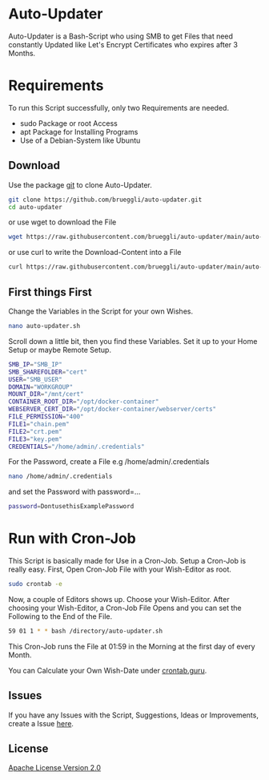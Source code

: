# Auto-Updater

Auto-Updater is a Bash-Script who using SMB to get Files that need constantly Updated like Let's Encrypt Certificates who expires after 3 Months.

# Requirements
To run this Script successfully, only two Requirements are needed.
- sudo Package or root Access
- apt Package for Installing Programs
- Use of a Debian-System like Ubuntu

## Download

Use the package [git](https://github.com/git/git) to clone Auto-Updater.

```bash
git clone https://github.com/brueggli/auto-updater.git
cd auto-updater
```
or use wget to download the File
```bash
wget https://raw.githubusercontent.com/brueggli/auto-updater/main/auto-updater.sh
```
or use curl to write the Download-Content into a File
```bash
curl https://raw.githubusercontent.com/brueggli/auto-updater/main/auto-updater.sh -O
```

## First things First

Change the Variables in the Script for your own Wishes.


```bash
nano auto-updater.sh
```
Scroll down a little bit, then you find these Variables. Set it up to your Home Setup or maybe Remote Setup.
```bash
SMB_IP="SMB_IP"
SMB_SHAREFOLDER="cert"
USER="SMB_USER"
DOMAIN="WORKGROUP"
MOUNT_DIR="/mnt/cert"
CONTAINER_ROOT_DIR="/opt/docker-container"
WEBSERVER_CERT_DIR="/opt/docker-container/webserver/certs"
FILE_PERMISSION="400"
FILE1="chain.pem"
FILE2="crt.pem"
FILE3="key.pem"
CREDENTIALS="/home/admin/.credentials"
```
For the Password, create a File e.g /home/admin/.credentials
```bash
nano /home/admin/.credentials
```
and set the Password with password=...
```bash
password=DontusethisExamplePassword
```

# Run with Cron-Job
This Script is basically made for Use in a Cron-Job.
Setup a Cron-Job is really easy.
First, Open Cron-Job File with your Wish-Editor as root.
```bash
sudo crontab -e
```
Now, a couple of Editors shows up. Choose your Wish-Editor.
After choosing your Wish-Editor, a Cron-Job File Opens and you can set the Following to the End of the File.
```bash
59 01 1 * * bash /directory/auto-updater.sh
```
This Cron-Job runs the File at 01:59 in the Morning at the first day of every Month.

You can Calculate your Own Wish-Date under [crontab.guru](https://crontab.guru).

## Issues

If you have any Issues with the Script, Suggestions, Ideas or Improvements, create a Issue [here](https://github.com/brueggli/auto-updater/issues).

## License

[Apache License Version 2.0](https://www.apache.org/licenses/LICENSE-2.0)
